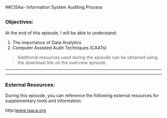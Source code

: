 ##CISAa- Information System Auditing Process
##
### Objectives:

At the end of this episode, I will be able to understand:

1. The importance of Data Analytics
2. Computer Assisted Audit Techniques (CAATs)

	

>Additional resources used during the episode can be obtained using the download link on the overview episode.

-----------------------------------------------------------






-----------------------------------------------------------
### External Resources:

During this episode, you can reference the following external resources for supplementary tools and information:

http:\www.isaca.org
